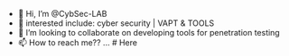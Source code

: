 - 👋 Hi, I’m @CybSec-LAB
- 👀 interested include: cyber security | VAPT & TOOLS
- 💞️ I’m looking to collaborate on developing tools for penetration testing
- 📫 How to reach me?? ... # Here
